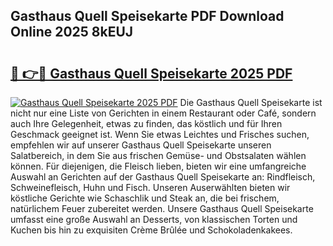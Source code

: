 ## Gasthaus Quell Speisekarte PDF Download Online 2025 8kEUJ

# <h2><a href="http://gcb4su.nevu.top/?p=Gasthaus+Quell+Speisekarte">🔗 👉🔴 Gasthaus Quell Speisekarte 2025 PDF</a></h2>

[![Gasthaus Quell Speisekarte 2025 PDF](https://i.imgur.com/dBaPXMq.png)](http://gcb4su.nevu.top/?p=Gasthaus+Quell+Speisekarte)
Die Gasthaus Quell Speisekarte ist nicht nur eine Liste von Gerichten in einem Restaurant oder Café, sondern auch Ihre Gelegenheit, etwas zu finden, das köstlich und für Ihren Geschmack geeignet ist. Wenn Sie etwas Leichtes und Frisches suchen, empfehlen wir auf unserer Gasthaus Quell Speisekarte unseren Salatbereich, in dem Sie aus frischen Gemüse- und Obstsalaten wählen können. Für diejenigen, die Fleisch lieben, bieten wir eine umfangreiche Auswahl an Gerichten auf der Gasthaus Quell Speisekarte an: Rindfleisch, Schweinefleisch, Huhn und Fisch. Unseren Auserwählten bieten wir köstliche Gerichte wie Schaschlik und Steak an, die bei frischem, natürlichem Feuer zubereitet werden. Unsere Gasthaus Quell Speisekarte umfasst eine große Auswahl an Desserts, von klassischen Torten und Kuchen bis hin zu exquisiten Crème Brûlée und Schokoladenkakees.
